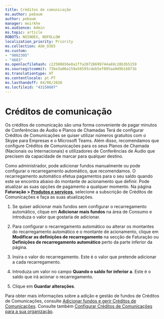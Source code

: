 ```yaml
---
title: Créditos de comunicação
ms.author: pebaum
author: pebaum
manager: mnirkhe
ms.audience: Admin
ms.topic: article
ROBOTS: NOINDEX, NOFOLLOW
localization_priority: Priority
ms.collection: Adm_O365
ms.custom:
- "9002395"
- "4683"
ms.openlocfilehash: c22500656e8a1ffa20728699744a69c28b3b5159
ms.sourcegitcommit: 73be3a06e159a56595cdeb5ef095aa9d9b16073b
ms.translationtype: HT
ms.contentlocale: pt-PT
ms.lasthandoff: 04/06/2020
ms.locfileid: "43158607"
---
```

# <a name="communication-credits"></a>Créditos de comunicação

Os créditos de comunicação são uma forma conveniente de pagar minutos de Conferências de Áudio e Planos de Chamadas  Terá de configurar Créditos de Comunicações se quiser utilizar números gratuitos com o Skype para Empresas e o Microsoft Teams.  Além disso, recomendamos que configure Créditos de Comunicações para os seus Planos de Chamada (Nacionais ou Internacionais) e utilizadores de Conferências de Áudio que precisem da capacidade de marcar para qualquer destino.

Como administrador, pode adicionar fundos manualmente ou pode configurar o recarregamento automático, que recomendamos.  O recarregamento automático efetua pagamentos para o seu saldo quando este se encontra abaixo do montante de acionamento que definir.  Pode atualizar as suas opções de pagamento a qualquer momento. Na página **Faturação > [Produtos e serviços](https://go.microsoft.com/fwlink/p/?linkid=842054)**, selecione a subscrição de Créditos de Comunicações e faça as suas atualizações.

1. Se quiser adicionar mais fundos sem configurar o recarregamento automático, clique em **Adicionar mais fundos** na área de Consumo e introduza o valor que gostaria de adicionar.

2. Para configurar o recarregamento automático ou alterar os montantes do recarregamento automático e o montante de acionamento, clique em **Modificar as definições de recarregamento** na secção de Faturação ou **Definições de recarregamento automático** perto da parte inferior da página.  

3. Insira o valor do recarregamento.  Este é o valor que pretende adicionar a cada recarregamento.  

4. Introduza um valor no campo **Quando o saldo for inferior a**.  Este é o saldo que irá acionar o recarregamento.

5. Clique em **Guardar alterações**.

Para obter mais informações sobre a adição e gestão de fundos de Créditos de Comunicações, consulte [Adicionar fundos e gerir Créditos de Comunicações](https://docs.microsoft.com/microsoftteams/add-funds-and-manage-communications-credits). Consulte também [Configurar Créditos de Comunicações para a sua organização](https://docs.microsoft.com/microsoftteams/set-up-communications-credits-for-your-organization).
